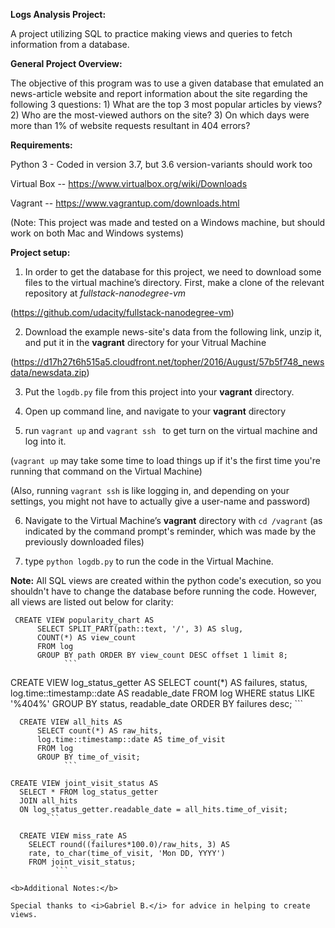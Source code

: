 <b>Logs Analysis Project:</b>

A project utilizing SQL to practice making views and queries to fetch information from a database.

<b>General Project Overview:</b>

The objective of this program was to use a given database that emulated an news-article website and report information about the site regarding the following 3 questions:
	1) What are the top 3 most popular articles by views?
	2) Who are the most-viewed authors on the site?
	3) On which days were more than 1% of website requests resultant in 404 errors?

<b>Requirements:</b>

Python 3 - Coded in version 3.7, but 3.6 version-variants should work too

Virtual Box --
https://www.virtualbox.org/wiki/Downloads

Vagrant --
https://www.vagrantup.com/downloads.html

(Note: This project was made and tested on a Windows machine, but should work on both Mac and Windows systems)

<b>Project setup:</b>

1) In order to get the database for this project, we need to download some files to the virtual machine’s directory.
First, make a clone of the relevant repository at <i>fullstack-nanodegree-vm</i>

(https://github.com/udacity/fullstack-nanodegree-vm)

2) Download the example news-site's data from the following link, unzip it, and put it in the <b>vagrant</b> directory for your Vitrual Machine

(https://d17h27t6h515a5.cloudfront.net/topher/2016/August/57b5f748_newsdata/newsdata.zip)

3) Put the ```logdb.py``` file from this project into your <b>vagrant</b> directory.

4) Open up command line, and navigate to your <b>vagrant</b> directory

5) run ```vagrant up``` and ```vagrant ssh ``` to get turn on the virtual machine and log into it.

(```vagrant up``` may take some time to load things up if it's the first time you're running that command on the Virtual Machine)

(Also, running ```vagrant ssh``` is like logging in, and depending on your settings, you might not have to actually give a user-name and password)

6) Navigate to the Virtual Machine’s <b>vagrant</b> directory with
```cd /vagrant``` (as indicated by the command prompt's reminder, which was made by the previously downloaded files)

7) type ```python logdb.py``` to run the code in the Virtual Machine.

<b>Note:</b> All SQL views are created within the python code's execution, so you shouldn't have to change the database before running the code.
However, all views are listed out below for clarity:

```
 CREATE VIEW popularity_chart AS
      SELECT SPLIT_PART(path::text, '/', 3) AS slug,
      COUNT(*) AS view_count
      FROM log
      GROUP BY path ORDER BY view_count DESC offset 1 limit 8;
			```
```
 CREATE VIEW log_status_getter AS
      SELECT count(*) AS failures,
      status, log.time::timestamp::date AS readable_date
      FROM log WHERE status LIKE '%404%'
      GROUP BY status, readable_date
      ORDER BY failures desc;
			```
```
  CREATE VIEW all_hits AS
      SELECT count(*) AS raw_hits,
      log.time::timestamp::date AS time_of_visit
      FROM log
      GROUP BY time_of_visit;
			```

  ```
	CREATE VIEW joint_visit_status AS
      SELECT * FROM log_status_getter
      JOIN all_hits
      ON log_status_getter.readable_date = all_hits.time_of_visit;
			```

  ```
	CREATE VIEW miss_rate AS
      SELECT round((failures*100.0)/raw_hits, 3) AS
      rate, to_char(time_of_visit, 'Mon DD, YYYY')
      FROM joint_visit_status;
			```

<b>Additional Notes:</b>

Special thanks to <i>Gabriel B.</i> for advice in helping to create views.
